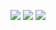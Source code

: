 ![](https://github-profile-summary-cards.vercel.app/api/cards/profile-details?username=Priyanshu360-cpu&theme=solarized)
![](https://komarev.com/ghpvc/?username=Priyanshu360-cpu)
![](https://github.com/username/github-stats/Priyanshu360-cpu/master/generated/languages.svg)
